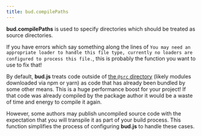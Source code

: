 ```yaml
---
title: bud.compilePaths
---
```


**bud.compilePaths** is used to specify directories which should be treated as source directories.

If you have errors which say something along the lines of `You may need an appropriate loader to handle this file type, currently no
loaders are configured to process this file.`, this is probably the function you want to use to fix that!

By default, **bud.js** treats code outside of [the `@src` directory](https://bud.js.org/docs/bud.path) (likely modules downloaded via npm or yarn) as code that has already been bundled by some other means. This is a huge performance boost for your project! If that code was already compiled by the package author it would be a waste of time and energy to compile it again.

However, some authors may publish uncompiled source code with the expectation that you will transpile it as part of your build process. This function simplifies the process of configuring **bud.js** to handle these cases.

